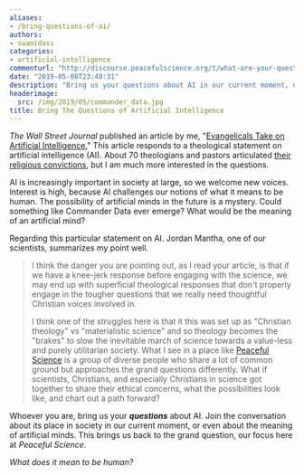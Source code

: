 ```yaml
---
aliases:
- /bring-questions-of-ai/
authors:
- swamidass
categories:
- artificial-intelligence
commenturl: "http://discourse.peacefulscience.org/t/what-are-your-questions-about-artificial-intelligence/6125"
date: "2019-05-08T23:40:31"
description: "Bring us your questions about AI in our current moment, or even the meaning of artificial minds. Wonder with us: What does it mean to be human?"
headerimage:
  src: /img/2019/05/commander_data.jpg
title: Bring The Questions of Artificial Intelligence
---
```


*The* *Wall Street Journal* published an article by me, "[Evangelicals Take on Artificial Intelligence.](https://www.wsj.com/articles/evangelicals-take-on-artificial-intelligence-11557442994)" This article responds to a theological statement on artificial intelligence (AI). About 70 theologians and pastors articulated [their religious convictions](https://erlc.com/resource-library/statements/artificial-intelligence-an-evangelical-statement-of-principles), but I am much more interested in the questions.

AI is increasingly important in society at large, so we welcome new voices. Interest is high, because AI challenges our notions of what it means to be human. The possibility of artificial minds in the future is a mystery. Could something like Commander Data ever emerge? What would be the meaning of an artificial mind?

Regarding this particular statement on AI. Jordan Mantha, one of our scientists, summarizes my point well.

> I think the danger you are pointing out, as I read your article, is that if we have a knee-jerk response before engaging with the science, we may end up with superficial theological responses that don't properly engage in the tougher questions that we really need thoughtful Christian voices involved in.
>
> I think one of the struggles here is that it this was set up as "Christian theology" vs "materialistic science" and so theology becomes the "brakes" to slow the inevitable march of science towards a value-less and purely utilitarian society. What I see in a place like [Peaceful Science](https://peacefulscience.org/) is a group of diverse people who share a lot of common ground but approaches the grand questions differently. What if scientists, Christians, and especially Christians in science got together to share their ethical concerns, what the possibilities look like, and chart out a path forward?

Whoever you are, bring us your ***questions*** about AI. Join the conversation about its place in society in our current moment, or even about the meaning of artificial minds. This brings us back to the grand question, our focus here at *Peaceful Science*.

*What does it mean to be human?*

